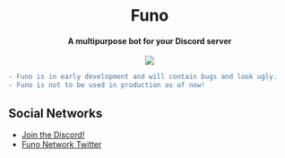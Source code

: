 <h1 align="center">Funo</h1>

<h4 align="center">A multipurpose bot for your Discord server</h4>

<p align="center">
<a href="https://www.codacy.com/app/DelxHQ/Funo?utm_source=github.com&amp;utm_medium=referral&amp;utm_content=DelxHQ/Funo&amp;utm_campaign=Badge_Grade">
<img src="https://api.codacy.com/project/badge/Grade/ed65f84fb6f742eaab3513eec7d24a1d"/></a>
</p>

```diff
- Funo is in early development and will contain bugs and look ugly. 
- Funo is not to be used in production as of now!
```

## Social Networks
- [Join the Discord!](https://discord.gg/XtUnRbr)
- [Funo Network Twitter](https://twitter.com/FunoNetwork)
